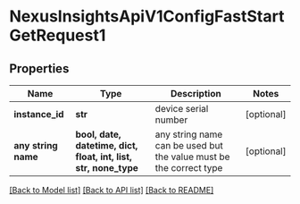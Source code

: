 # NexusInsightsApiV1ConfigFastStartGetRequest1


## Properties
Name | Type | Description | Notes
------------ | ------------- | ------------- | -------------
**instance_id** | **str** | device serial number | [optional] 
**any string name** | **bool, date, datetime, dict, float, int, list, str, none_type** | any string name can be used but the value must be the correct type | [optional]

[[Back to Model list]](../README.md#documentation-for-models) [[Back to API list]](../README.md#documentation-for-api-endpoints) [[Back to README]](../README.md)


